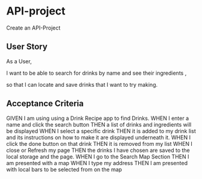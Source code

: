 # API-project

Create an API-Project

## User Story

As a User,

I want to be able to search for drinks by name and see their ingredients ,

so that I can locate and save drinks that I want to try making.

## Acceptance Criteria

GIVEN I am using using a Drink Recipe app to find Drinks.
WHEN I enter a name and click the search button
THEN a list of drinks and ingredients will be displayed
WHEN I select a specific drink
THEN it is added to my drink list and its instructions on how to make it are displayed underneath it. 
WHEN I click the done button on that drink
THEN it is removed from my list
WHEN I close or Refresh my page 
THEN the drinks I have chosen are saved to the local storage and the page.
WHEN I go to the Search Map Section
THEN I am presented with a map 
WHEN I type my address
THEN I am presented with local bars to be selected from on the map
